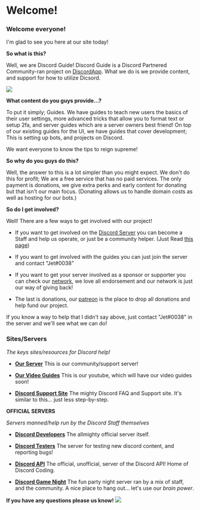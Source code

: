 # Welcome!

### Welcome everyone!
I'm glad to see you here at our site today!

**So what is this?**

Well, we are Discord Guide! Discord Guide is a Discord Partnered Community-ran project on [DiscordApp](https://discordapp.com).
What we do is we provide content, and support for how to utilize Dicsord.

![](http://i.imgur.com/okvUjXI.png)

**What content do you guys provide...?**

To put it simply; Guides.
We have guides to teach new users the basics of their user settings, more advanced tricks that allow you to format text or setup 2fa, and server guides which are a server owners best friend!
On top of our existing guides for the UI, we have guides that cover development; This is setting up bots, and projects on Discord. 

We want everyone to know the tips to reign supreme!

**So why do you guys do this?**

Well, the answer to this is a lot simpler than you might expect. 
We don't do this for profit; We are a free service that has no paid services. The only payment is donations, we give extra perks and early content for donating but that isn't our main focus. (Donating allows us to handle domain costs as well as hosting for our bots.)

**So do I get involved?**

Well! There are a few ways to get involved with our project!

* If you want to get involved on the [Discord Server](https://discord.gg/zXsAHTd) you can become a Staff and help us operate, or just be a community helper. (Just Read [this page](index.html#/manual))

* If you want to get involved with the guides you can just join the server and contact "Jet#0038"

* If you want to get your server involved as a sponsor or supporter you can check our [network](network), we love all endorsement and our network is just our way of giving back! 

* The last is donations, our [patreon]() is the place to drop all donations and help fund our project.

If you know a way to help that I didn't say above, just contact "Jet#0038" in the server and we'll see what we can do!


### Sites/Servers

*The keys sites/resources for Discord help!*

* [**Our Server**](https://discord.gg/zXsAHTd) This is our community/support server!

* [**Our Video Guides**](https://www.youtube.com/channel/UCP5vVXFrOsIvh9vw_mOFTMg) This is our youtube, which will have our video guides soon!

* [**Discord Support Site**](https://support.discordapp.com/) The mighty Discord FAQ and Support site. It's similar to this... just less step-by-step.

**OFFICIAL SERVERS**

*Servers manned/help run by the Discord Staff themselves*

* [**Discord Developers**](https://discord.gg/discord-developers) The allmighty official server itself.

* [**Discord Testers**](https://discord.gg/discord-testers) The server for testing new discord content, and reporting bugs!

* [**Discord API**](https://discord.gg/discord-api) The official, unofficial, server of the Discord API! Home of Discord Coding.

* [**Discord Game Night**](https://discord.gg/gamenight) The fun party night server ran by a mix of staff, and the community. A nice place to hang out... let's use our *brain power*.

**If you have any questions please us know!**
![](https://discordapp.com/assets/8b2623dcfd6bbf07e6a6b8f8402cd21f.png)

